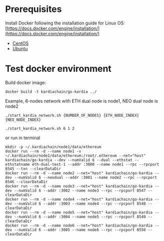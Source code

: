 # Prerequisites
Install Docker following the installation guide for Linux OS: [https://docs.docker.com/engine/installation/](https://docs.docker.com/engine/installation/)
* [CentOS](https://docs.docker.com/install/linux/docker-ce/centos) 
* [Ubuntu](https://docs.docker.com/install/linux/docker-ce/ubuntu)

# Test docker environment 

Build docker image: 

```
docker build -t kardiachain/go-kardia ../
```

Example, 6-nodes network with ETH dual node is node1, NEO dual node is node2

```
./start_kardia_network.sh {NUMBER_OF_NODES} {ETH_NODE_INDEX} {NEO_NODE_INDEX}
```

```
./start_kardia_network.sh 6 1 2
```

or run in terminal

```
mkdir -p ~/.kardiachain/node1/data/ethereum
docker run --rm -d --name node1 -v ~/.kardiachain/node1/data/ethereum:/root/.ethereum --net="host" kardiachain/go-kardia --dev --numValid 6 --dual --ethstat --ethstatname eth-dual-test-1 --addr :3000 --name node1 --rpc --rpcport 8545 --txn --clearDataDir
docker run --rm -d --name node2 --net="host" kardiachain/go-kardia --dev --numValid 6 --neodual --addr :3001 --name node2 --rpc --rpcport 8546 --clearDataDir
docker run --rm -d --name node3 --net="host" kardiachain/go-kardia --dev --numValid 6 --addr :3002 --name node3 --rpc --rpcport 8547 --clearDataDir
docker run --rm -d --name node4 --net="host" kardiachain/go-kardia --dev --numValid 6 --addr :3003 --name node4 --rpc --rpcport 8548 --clearDataDir
docker run --rm -d --name node5 --net="host" kardiachain/go-kardia --dev --numValid 6 --addr :3004 --name node5 --rpc --rpcport 8549 --clearDataDir
docker run --rm -d --name node6 --net="host" kardiachain/go-kardia --dev --numValid 6 --addr :3005 --name node6 --rpc --rpcport 8550 --clearDataDir
```

